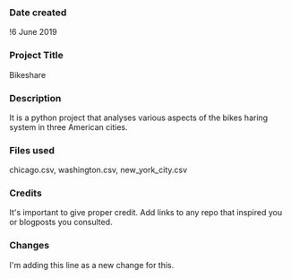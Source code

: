 ### Date created
!6 June 2019
### Project Title
Bikeshare
### Description
It is a python project that analyses various aspects of the bikes haring system in three American cities.
### Files used
chicago.csv, washington.csv, new_york_city.csv
### Credits
It's important to give proper credit. Add links to any repo that inspired you or blogposts you consulted.
### Changes
I'm adding this line as a new change for this.
